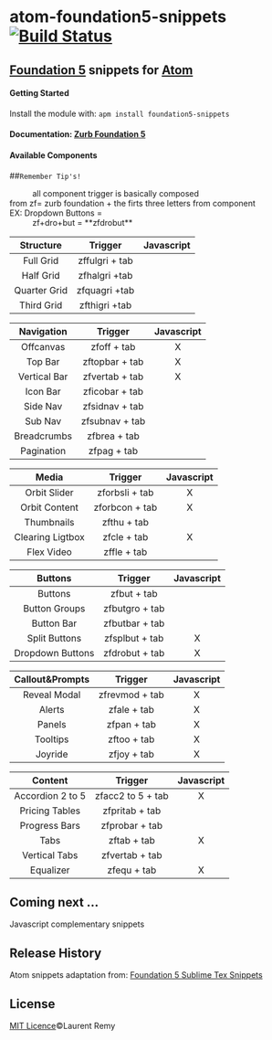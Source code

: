 # atom-foundation5-snippets [![Build Status](https://secure.travis-ci.org/manolenso/atom-foundation5-snippets.png?branch=master)](http://travis-ci.org/manolenso/atom-foundation5-snippets)

## [Foundation 5](http://foundation.zurb.com/) snippets for [Atom](https://atom.io/)

#### Getting Started
Install the module with: `apm install foundation5-snippets`

#### Documentation: [Zurb Foundation 5](http://foundation.zurb.com/docs/)

#### Available Components
##`Remember Tip's!`
  <dd>all component trigger is basically
  composed</dd> from
  zf= zurb foundation + the firts three letters from component</dd>

  <dt>EX: Dropdown Buttons =</dt>
  <dd>zf+dro+but = **zfdrobut**</dd>
</dl>


Structure         | Trigger          | Javascript
:---------------: | :---------------:|:---------------:
Full Grid         | zffulgri + tab   |
Half Grid         | zfhalgri +tab    |
Quarter Grid      | zfquagri +tab    |
Third Grid        | zfthigri +tab    |

Navigation        | Trigger          | Javascript
:---------------: | :---------------:|:---------------:
Offcanvas         | zfoff + tab      | X
Top Bar           | zftopbar + tab   | X
Vertical Bar      | zfvertab + tab   | X
Icon Bar          | zficobar + tab   |
Side Nav          | zfsidnav + tab   |
Sub Nav           | zfsubnav + tab   |
Breadcrumbs       | zfbrea + tab     |
Pagination        | zfpag + tab      |

Media             | Trigger          | Javascript
:---------------: | :---------------:|:---------------:
Orbit Slider      | zforbsli + tab   | X
Orbit Content     | zforbcon + tab   | X
Thumbnails        | zfthu + tab      |
Clearing Ligtbox  | zfcle + tab      | X
Flex Video        | zffle + tab      |

Buttons           | Trigger          | Javascript
:---------------: | :---------------:|:---------------:
Buttons           | zfbut + tab      |
Button Groups     | zfbutgro + tab   |
Button Bar        | zfbutbar + tab   |
Split Buttons     | zfsplbut + tab   | X
Dropdown Buttons  | zfdrobut + tab   | X

Callout&Prompts   | Trigger          | Javascript
:---------------: | :---------------:|:---------------:
Reveal Modal      | zfrevmod + tab   | X
Alerts            | zfale + tab      | X
Panels            | zfpan + tab      | X
Tooltips          | zftoo + tab      | X
Joyride           | zfjoy + tab      | X

Content           | Trigger          | Javascript
:---------------: | :---------------:|:---------------:
Accordion 2 to 5  | zfacc2 to 5 + tab| X
Pricing Tables    | zfpritab + tab   |
Progress Bars     | zfprobar + tab   |
Tabs              | zftab + tab      | X
Vertical Tabs     | zfvertab + tab   |
Equalizer         | zfequ + tab      | X


## Coming next ...
Javascript complementary snippets

## Release History
Atom snippets adaptation from:
[Foundation 5 Sublime Tex Snippets](https://github.com/zurb/foundation-5-sublime-snippets)

## License
[MIT Licence](LICENCE.md)©Laurent Remy
